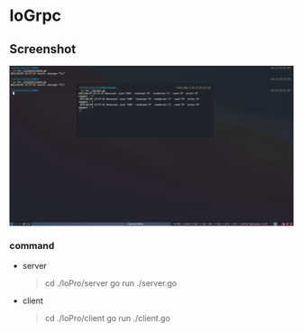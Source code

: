 # IoGrpc

## Screenshot

![one](./screenshot.png)

### command

- server

  > cd ./IoPro/server
  > go run ./server.go

- client
  > cd ./IoPro/client
  > go run ./client.go
